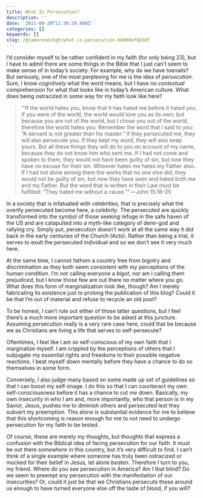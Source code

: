 ```yaml
---
title: What Is Persecution?
description: ''
date: '2011-09-20T11:30:20.000Z'
categories: []
keywords: []
slug: /@cameroneshgh/what-is-persecution-6b080efb650f
---
```


I’d consider myself to be rather confident in my faith (for only being 23), but I have to admit there are some things in the Bible that I just can’t seem to make sense of in today’s society. For example, why do we have toenails? But seriously, one of the most perplexing for me is the idea of _persecution_. Sure, I know _cognitively_ what the word means, but I have no _contextual_ comprehension for what that looks like in today’s American culture. What does being ostracized in some way for my faith look like here?

> “‘If the world hates you, know that it has hated me before it hated you. If you were of the world, the world would love you as its own; but because you are not of the world, but I chose you out of the world, therefore the world hates you. Remember the word that I said to you: “A servant is not greater than his master.” If they persecuted me, they will also persecute you. If they kept my word, they will also keep yours. But all these things they will do to you on account of my name, because they do not know him who sent me. If I had not come and spoken to them, they would not have been guilty of sin, but now they have no excuse for their sin. Whoever hates me hates my Father also. If I had not done among them the works that no one else did, they would not be guilty of sin, but now they have seen and hated both me and my Father. But the word that is written in their Law must be fulfilled: “They hated me without a cause.”” — John 15:18–25

In a society that is infatuated with celebrities, that is precisely what the overtly persecuted become here, a _celebrity_. The persecuted are quickly transformed into the symbol of those seeking refuge in the safe haven of the US and are catapulted into a myth-like category of demi-god and rallying cry. Simply put, persecution doesn’t work at all the same way it did back in the early centuries of the Church (Acts). Rather than being a trial, it serves to exult the persecuted individual and so we don’t see it very much here.

At the same time, I cannot fathom a country free from bigotry and discrimination as they both seem consistent with my perceptions of the human condition. I’m not calling everyone a _bigot_, nor am I calling them _prejudiced_, but I know those few are out there no matter where you go. What does this form of marginalization look like, though? Am I merely fabricating its existence just to prolong the publication of this blog? Could it be that I’m out of material and refuse to recycle an old post?

To be honest, I can’t rule out either of those latter questions, but I feel there’s a much more important question to be asked at this juncture. Assuming persecution really is a very rare case here, could that be because we as Christians are living a life that serves to self-persecute?

Oftentimes, I feel like I am so self-conscious of my own faith that I marginalize myself. I am crippled by the perceptions of others that I subjugate my essential rights and freedoms to their possible negative reactions. I beat myself down mentally before they have a chance to do so themselves in some form.

Conversely, I also judge many based on some made up set of guidelines so that I can boost my self-image. I do this so that I can counteract my own self-consciousness before it has a chance to cut _me_ down. Basically, my own insecurity in who I am and, more importantly, who that person is in my Savior, Jesus, pushes me to diminish others and persecuted lest they subvert my preemption. This alone is substantial evidence for me to believe that this shortcoming is reason enough for me to not need to undergo persecution for my faith to be tested.

Of course, these are merely _my_ thoughts, but thoughts that express a confusion with the Biblical idea of facing persecution for our faith. It must be out there _somewhere_ in this country, but it’s very difficult to find. I can’t think of a single example where someone has truly been ostracized or mocked for their belief in Jesus, let alone _beaten_. Therefore I turn to you, my friend. Where do you see persecution in America? Am I that blind? Do we seem to preempt any persecution with the manifestation of our insecurities? Or, could it just be that we Christians persecute those around us enough to have turned everyone else off the taste of blood, if you will?